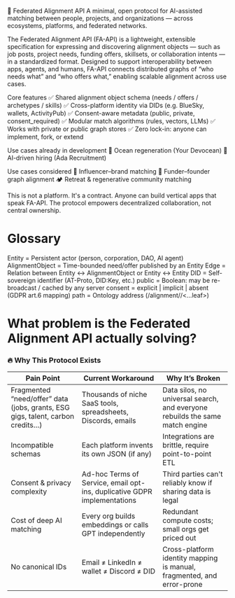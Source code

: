 📡 Federated Alignment API
A minimal, open protocol for AI-assisted matching between people, projects, and organizations — across ecosystems, platforms, and federated networks.

The Federated Alignment API (FA-API) is a lightweight, extensible specification for expressing and discovering alignment objects — such as job posts, project needs, funding offers, skillsets, or collaboration intents — in a standardized format. Designed to support interoperability between apps, agents, and humans, FA-API connects distributed graphs of “who needs what” and “who offers what,” enabling scalable alignment across use cases.

Core features
✅ Shared alignment object schema (needs / offers / archetypes / skills)
✅ Cross-platform identity via DIDs (e.g. BlueSky, wallets, ActivityPub)
✅ Consent-aware metadata (public, private, consent_required)
✅ Modular match algorithms (rules, vectors, LLMs)
✅ Works with private or public graph stores
✅ Zero lock-in: anyone can implement, fork, or extend

Use cases already in development
🐠 Ocean regeneration (Your Devocean)
👥 AI-driven hiring (Ada Recruitment)

Use cases considered
🧙 Influencer–brand matching
🧬 Funder–founder graph alignment
🏕️ Retreat & regenerative community matching

This is not a platform. It's a contract.
Anyone can build vertical apps that speak FA-API. The protocol empowers decentralized collaboration, not central ownership.

# Glossary
Entity          = Persistent actor (person, corporation, DAO, AI agent)
AlignmentObject = Time-bounded need/offer published by an Entity
Edge            = Relation between Entity ↔ AlignmentObject or Entity ↔ Entity
DID             = Self-sovereign identifier (AT-Proto, DID:Key, etc.)
public          = Boolean: may be re-broadcast / cached by any server
consent         = explicit | implicit | absent     (GDPR art.6 mapping)
path            = Ontology address  (/alignment/<vertical>/<...leaf>)


# What problem is the Federated Alignment API actually solving?
### 🔥 Why This Protocol Exists

| Pain Point                             | Current Workaround                                                       | Why It’s Broken                                                                 |
|----------------------------------------|---------------------------------------------------------------------------|----------------------------------------------------------------------------------|
| Fragmented “need/offer” data (jobs, grants, ESG gigs, talent, carbon credits…) | Thousands of niche SaaS tools, spreadsheets, Discords, emails             | Data silos, no universal search, and everyone rebuilds the same match engine    |
| Incompatible schemas                   | Each platform invents its own JSON (if any)                               | Integrations are brittle, require point-to-point ETL                            |
| Consent & privacy complexity           | Ad-hoc Terms of Service, email opt-ins, duplicative GDPR implementations  | Third parties can't reliably know if sharing data is legal                      |
| Cost of deep AI matching               | Every org builds embeddings or calls GPT independently                    | Redundant compute costs; small orgs get priced out                              |
| No canonical IDs                       | Email ≠ LinkedIn ≠ wallet ≠ Discord ≠ DID                                 | Cross-platform identity mapping is manual, fragmented, and error-prone          |

